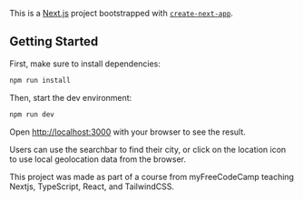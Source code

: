 This is a [Next.js](https://nextjs.org/) project bootstrapped with [`create-next-app`](https://github.com/vercel/next.js/tree/canary/packages/create-next-app).

## Getting Started

First, make sure to install dependencies:

```bash
npm run install
```

Then, start the dev environment:

```bash
npm run dev
```

Open [http://localhost:3000](http://localhost:3000) with your browser to see the result.

Users can use the searchbar to find their city, or click on the location icon to use local geolocation data from the browser. 

This project was made as part of a course from myFreeCodeCamp teaching Nextjs, TypeScript, React, and TailwindCSS.
